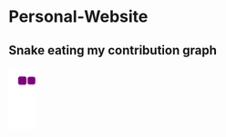 # Personal-Website


## Snake eating my contribution graph
![snake gif](https://github.com/JerryPan2718/JerryPan2718.github.io/blob/output/github-contribution-grid-snake.gif)
